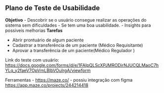 ## Plano de Teste de Usabilidade

**Objetivo**
	- Descobrir se o usuário consegue realizar as operações do sistema sem dificuldades
	- Se tem uma boa usabilidade.
 	- Insights para possiveis melhorias
**Tarefas**
  - Abrir prontuário de algum paciente
  - Cadastrar a transferência de um paciente (Médico Requisitante)
  - Aprovar a transferência de um paciente(Médico Regulador )

Link do teste com usuário:
https://docs.google.com/forms/d/e/1FAIpQLScXPJMRODirNJUCQLMaoC7hYLq_y2faeV7OpVmLBlbVOuIrgA/viewform

Ferramentas
	- https://maze.co/ - possiu integração com figma
 	https://app.maze.co/projects/244214418
